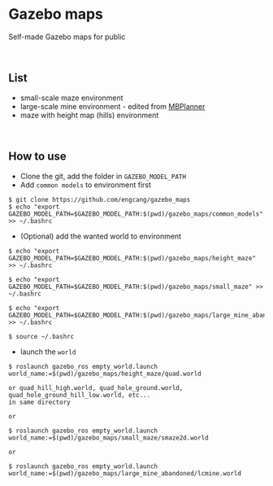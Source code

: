 # Gazebo maps
Self-made Gazebo maps for public

<br>

## List
+ small-scale maze environment
+ large-scale mine environment - edited from [MBPlanner](https://github.com/ntnu-arl/mbplanner_ros/tree/master/planner_gazebo_sim/worlds)
+ maze with height map (hills) environment

<br>

## How to use
+ Clone the git, add the folder in `GAZEBO_MODEL_PATH`
+ Add `common models` to environment first
~~~shell
$ git clone https://github.com/engcang/gazebo_maps
$ echo "export GAZEBO_MODEL_PATH=$GAZEBO_MODEL_PATH:$(pwd)/gazebo_maps/common_models" >> ~/.bashrc
~~~

+ (Optional) add the wanted world to environment
~~~shell
$ echo "export GAZEBO_MODEL_PATH=$GAZEBO_MODEL_PATH:$(pwd)/gazebo_maps/height_maze" >> ~/.bashrc

$ echo "export GAZEBO_MODEL_PATH=$GAZEBO_MODEL_PATH:$(pwd)/gazebo_maps/small_maze" >> ~/.bashrc

$ echo "export GAZEBO_MODEL_PATH=$GAZEBO_MODEL_PATH:$(pwd)/gazebo_maps/large_mine_abandoned" >> ~/.bashrc

$ source ~/.bashrc
~~~

+ launch the `world`
~~~shell
$ roslaunch gazebo_ros empty_world.launch world_name:=$(pwd)/gazebo_maps/height_maze/quad.world

or quad_hill_high.world, quad_hole_ground.world, quad_hole_ground_hill_low.world, etc... 
in same directory

or

$ roslaunch gazebo_ros empty_world.launch world_name:=$(pwd)/gazebo_maps/small_maze/smaze2d.world

or

$ roslaunch gazebo_ros empty_world.launch world_name:=$(pwd)/gazebo_maps/large_mine_abandoned/lcmine.world
~~~
